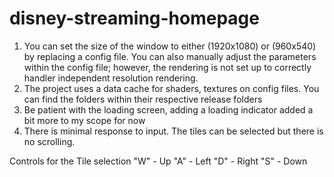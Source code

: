 # disney-streaming-homepage

1. You can set the size of the window to either (1920x1080) or (960x540) by replacing a config file. You can also manually adjust the parameters within the config file; however, the rendering is not set up to correctly handler independent resolution rendering. 
2. The project uses a data cache for shaders, textures on config files. You can find the folders within their respective release folders
3. Be patient with the loading screen, adding a loading indicator added a bit more to my scope for now
4. There is minimal response to input. The tiles can be selected but there is no scrolling.

Controls for the Tile selection
"W" - Up
"A" - Left
"D" - Right
"S" - Down
